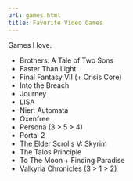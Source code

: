 ```yaml
---
url: games.html
title: Favorite Video Games
---
```


Games I love.

- Brothers: A Tale of Two Sons
- Faster Than Light
- Final Fantasy VII (+ Crisis Core)
- Into the Breach
- Journey
- LISA
- Nier: Automata
- Oxenfree
- Persona (3 > 5 > 4)
- Portal 2
- The Elder Scrolls V: Skyrim
- The Talos Principle
- To The Moon + Finding Paradise
- Valkyria Chronicles (3 > 1 > 2)
